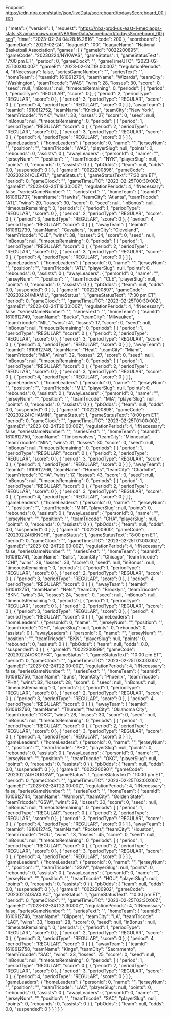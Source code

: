 Endpoint: https://cdn.nba.com/static/json/liveData/scoreboard/todaysScoreboard_00.json

{
"meta": {
"version": 1,
"request": "https://nba-prod-us-east-1-mediaops-stats.s3.amazonaws.com/NBA/liveData/scoreboard/todaysScoreboard_00.json",
"time": "2023-02-24 04:28:16.2816",
"code": 200
},
"scoreboard": {
"gameDate": "2023-02-24",
"leagueId": "00",
"leagueName": "National Basketball Association",
"games": [
{
"gameId": "0022200895",
"gameCode": "20230224/NYKWAS",
"gameStatus": 1,
"gameStatusText": "7:00 pm ET",
"period": 0,
"gameClock": "",
"gameTimeUTC": "2023-02-25T00:00:00Z",
"gameEt": "2023-02-24T19:00:00Z",
"regulationPeriods": 4,
"ifNecessary": false,
"seriesGameNumber": "",
"seriesText": "",
"homeTeam": {
"teamId": 1610612764,
"teamName": "Wizards",
"teamCity": "Washington",
"teamTricode": "WAS",
"wins": 28,
"losses": 30,
"score": 0,
"seed": null,
"inBonus": null,
"timeoutsRemaining": 0,
"periods": [
{
"period": 1,
"periodType": "REGULAR",
"score": 0
},
{
"period": 2,
"periodType": "REGULAR",
"score": 0
},
{
"period": 3,
"periodType": "REGULAR",
"score": 0
},
{
"period": 4,
"periodType": "REGULAR",
"score": 0
}
]
},
"awayTeam": {
"teamId": 1610612752,
"teamName": "Knicks",
"teamCity": "New York",
"teamTricode": "NYK",
"wins": 33,
"losses": 27,
"score": 0,
"seed": null,
"inBonus": null,
"timeoutsRemaining": 0,
"periods": [
{
"period": 1,
"periodType": "REGULAR",
"score": 0
},
{
"period": 2,
"periodType": "REGULAR",
"score": 0
},
{
"period": 3,
"periodType": "REGULAR",
"score": 0
},
{
"period": 4,
"periodType": "REGULAR",
"score": 0
}
]
},
"gameLeaders": {
"homeLeaders": {
"personId": 0,
"name": "",
"jerseyNum": "",
"position": "",
"teamTricode": "WAS",
"playerSlug": null,
"points": 0,
"rebounds": 0,
"assists": 0
},
"awayLeaders": {
"personId": 0,
"name": "",
"jerseyNum": "",
"position": "",
"teamTricode": "NYK",
"playerSlug": null,
"points": 0,
"rebounds": 0,
"assists": 0
}
},
"pbOdds": {
"team": null,
"odds": 0.0,
"suspended": 0
}
},
{
"gameId": "0022200896",
"gameCode": "20230224/CLEATL",
"gameStatus": 1,
"gameStatusText": "7:30 pm ET",
"period": 0,
"gameClock": "",
"gameTimeUTC": "2023-02-25T00:30:00Z",
"gameEt": "2023-02-24T19:30:00Z",
"regulationPeriods": 4,
"ifNecessary": false,
"seriesGameNumber": "",
"seriesText": "",
"homeTeam": {
"teamId": 1610612737,
"teamName": "Hawks",
"teamCity": "Atlanta",
"teamTricode": "ATL",
"wins": 29,
"losses": 30,
"score": 0,
"seed": null,
"inBonus": null,
"timeoutsRemaining": 0,
"periods": [
{
"period": 1,
"periodType": "REGULAR",
"score": 0
},
{
"period": 2,
"periodType": "REGULAR",
"score": 0
},
{
"period": 3,
"periodType": "REGULAR",
"score": 0
},
{
"period": 4,
"periodType": "REGULAR",
"score": 0
}
]
},
"awayTeam": {
"teamId": 1610612739,
"teamName": "Cavaliers",
"teamCity": "Cleveland",
"teamTricode": "CLE",
"wins": 38,
"losses": 24,
"score": 0,
"seed": null,
"inBonus": null,
"timeoutsRemaining": 0,
"periods": [
{
"period": 1,
"periodType": "REGULAR",
"score": 0
},
{
"period": 2,
"periodType": "REGULAR",
"score": 0
},
{
"period": 3,
"periodType": "REGULAR",
"score": 0
},
{
"period": 4,
"periodType": "REGULAR",
"score": 0
}
]
},
"gameLeaders": {
"homeLeaders": {
"personId": 0,
"name": "",
"jerseyNum": "",
"position": "",
"teamTricode": "ATL",
"playerSlug": null,
"points": 0,
"rebounds": 0,
"assists": 0
},
"awayLeaders": {
"personId": 0,
"name": "",
"jerseyNum": "",
"position": "",
"teamTricode": "CLE",
"playerSlug": null,
"points": 0,
"rebounds": 0,
"assists": 0
}
},
"pbOdds": {
"team": null,
"odds": 0.0,
"suspended": 0
}
},
{
"gameId": "0022200897",
"gameCode": "20230224/MIAMIL",
"gameStatus": 1,
"gameStatusText": "7:30 pm ET",
"period": 0,
"gameClock": "",
"gameTimeUTC": "2023-02-25T00:30:00Z",
"gameEt": "2023-02-24T19:30:00Z",
"regulationPeriods": 4,
"ifNecessary": false,
"seriesGameNumber": "",
"seriesText": "",
"homeTeam": {
"teamId": 1610612749,
"teamName": "Bucks",
"teamCity": "Milwaukee",
"teamTricode": "MIL",
"wins": 41,
"losses": 17,
"score": 0,
"seed": null,
"inBonus": null,
"timeoutsRemaining": 0,
"periods": [
{
"period": 1,
"periodType": "REGULAR",
"score": 0
},
{
"period": 2,
"periodType": "REGULAR",
"score": 0
},
{
"period": 3,
"periodType": "REGULAR",
"score": 0
},
{
"period": 4,
"periodType": "REGULAR",
"score": 0
}
]
},
"awayTeam": {
"teamId": 1610612748,
"teamName": "Heat",
"teamCity": "Miami",
"teamTricode": "MIA",
"wins": 32,
"losses": 27,
"score": 0,
"seed": null,
"inBonus": null,
"timeoutsRemaining": 0,
"periods": [
{
"period": 1,
"periodType": "REGULAR",
"score": 0
},
{
"period": 2,
"periodType": "REGULAR",
"score": 0
},
{
"period": 3,
"periodType": "REGULAR",
"score": 0
},
{
"period": 4,
"periodType": "REGULAR",
"score": 0
}
]
},
"gameLeaders": {
"homeLeaders": {
"personId": 0,
"name": "",
"jerseyNum": "",
"position": "",
"teamTricode": "MIL",
"playerSlug": null,
"points": 0,
"rebounds": 0,
"assists": 0
},
"awayLeaders": {
"personId": 0,
"name": "",
"jerseyNum": "",
"position": "",
"teamTricode": "MIA",
"playerSlug": null,
"points": 0,
"rebounds": 0,
"assists": 0
}
},
"pbOdds": {
"team": null,
"odds": 0.0,
"suspended": 0
}
},
{
"gameId": "0022200898",
"gameCode": "20230224/CHAMIN",
"gameStatus": 1,
"gameStatusText": "8:00 pm ET",
"period": 0,
"gameClock": "",
"gameTimeUTC": "2023-02-25T01:00:00Z",
"gameEt": "2023-02-24T20:00:00Z",
"regulationPeriods": 4,
"ifNecessary": false,
"seriesGameNumber": "",
"seriesText": "",
"homeTeam": {
"teamId": 1610612750,
"teamName": "Timberwolves",
"teamCity": "Minnesota",
"teamTricode": "MIN",
"wins": 31,
"losses": 30,
"score": 0,
"seed": null,
"inBonus": null,
"timeoutsRemaining": 0,
"periods": [
{
"period": 1,
"periodType": "REGULAR",
"score": 0
},
{
"period": 2,
"periodType": "REGULAR",
"score": 0
},
{
"period": 3,
"periodType": "REGULAR",
"score": 0
},
{
"period": 4,
"periodType": "REGULAR",
"score": 0
}
]
},
"awayTeam": {
"teamId": 1610612766,
"teamName": "Hornets",
"teamCity": "Charlotte",
"teamTricode": "CHA",
"wins": 17,
"losses": 43,
"score": 0,
"seed": null,
"inBonus": null,
"timeoutsRemaining": 0,
"periods": [
{
"period": 1,
"periodType": "REGULAR",
"score": 0
},
{
"period": 2,
"periodType": "REGULAR",
"score": 0
},
{
"period": 3,
"periodType": "REGULAR",
"score": 0
},
{
"period": 4,
"periodType": "REGULAR",
"score": 0
}
]
},
"gameLeaders": {
"homeLeaders": {
"personId": 0,
"name": "",
"jerseyNum": "",
"position": "",
"teamTricode": "MIN",
"playerSlug": null,
"points": 0,
"rebounds": 0,
"assists": 0
},
"awayLeaders": {
"personId": 0,
"name": "",
"jerseyNum": "",
"position": "",
"teamTricode": "CHA",
"playerSlug": null,
"points": 0,
"rebounds": 0,
"assists": 0
}
},
"pbOdds": {
"team": null,
"odds": 0.0,
"suspended": 0
}
},
{
"gameId": "0022200900",
"gameCode": "20230224/BKNCHI",
"gameStatus": 1,
"gameStatusText": "8:00 pm ET",
"period": 0,
"gameClock": "",
"gameTimeUTC": "2023-02-25T01:00:00Z",
"gameEt": "2023-02-24T20:00:00Z",
"regulationPeriods": 4,
"ifNecessary": false,
"seriesGameNumber": "",
"seriesText": "",
"homeTeam": {
"teamId": 1610612741,
"teamName": "Bulls",
"teamCity": "Chicago",
"teamTricode": "CHI",
"wins": 26,
"losses": 33,
"score": 0,
"seed": null,
"inBonus": null,
"timeoutsRemaining": 0,
"periods": [
{
"period": 1,
"periodType": "REGULAR",
"score": 0
},
{
"period": 2,
"periodType": "REGULAR",
"score": 0
},
{
"period": 3,
"periodType": "REGULAR",
"score": 0
},
{
"period": 4,
"periodType": "REGULAR",
"score": 0
}
]
},
"awayTeam": {
"teamId": 1610612751,
"teamName": "Nets",
"teamCity": "Brooklyn",
"teamTricode": "BKN",
"wins": 34,
"losses": 24,
"score": 0,
"seed": null,
"inBonus": null,
"timeoutsRemaining": 0,
"periods": [
{
"period": 1,
"periodType": "REGULAR",
"score": 0
},
{
"period": 2,
"periodType": "REGULAR",
"score": 0
},
{
"period": 3,
"periodType": "REGULAR",
"score": 0
},
{
"period": 4,
"periodType": "REGULAR",
"score": 0
}
]
},
"gameLeaders": {
"homeLeaders": {
"personId": 0,
"name": "",
"jerseyNum": "",
"position": "",
"teamTricode": "CHI",
"playerSlug": null,
"points": 0,
"rebounds": 0,
"assists": 0
},
"awayLeaders": {
"personId": 0,
"name": "",
"jerseyNum": "",
"position": "",
"teamTricode": "BKN",
"playerSlug": null,
"points": 0,
"rebounds": 0,
"assists": 0
}
},
"pbOdds": {
"team": null,
"odds": 0.0,
"suspended": 0
}
},
{
"gameId": "0022200899",
"gameCode": "20230224/OKCPHX",
"gameStatus": 1,
"gameStatusText": "10:00 pm ET",
"period": 0,
"gameClock": "",
"gameTimeUTC": "2023-02-25T03:00:00Z",
"gameEt": "2023-02-24T22:00:00Z",
"regulationPeriods": 4,
"ifNecessary": false,
"seriesGameNumber": "",
"seriesText": "",
"homeTeam": {
"teamId": 1610612756,
"teamName": "Suns",
"teamCity": "Phoenix",
"teamTricode": "PHX",
"wins": 32,
"losses": 28,
"score": 0,
"seed": null,
"inBonus": null,
"timeoutsRemaining": 0,
"periods": [
{
"period": 1,
"periodType": "REGULAR",
"score": 0
},
{
"period": 2,
"periodType": "REGULAR",
"score": 0
},
{
"period": 3,
"periodType": "REGULAR",
"score": 0
},
{
"period": 4,
"periodType": "REGULAR",
"score": 0
}
]
},
"awayTeam": {
"teamId": 1610612760,
"teamName": "Thunder",
"teamCity": "Oklahoma City",
"teamTricode": "OKC",
"wins": 28,
"losses": 30,
"score": 0,
"seed": null,
"inBonus": null,
"timeoutsRemaining": 0,
"periods": [
{
"period": 1,
"periodType": "REGULAR",
"score": 0
},
{
"period": 2,
"periodType": "REGULAR",
"score": 0
},
{
"period": 3,
"periodType": "REGULAR",
"score": 0
},
{
"period": 4,
"periodType": "REGULAR",
"score": 0
}
]
},
"gameLeaders": {
"homeLeaders": {
"personId": 0,
"name": "",
"jerseyNum": "",
"position": "",
"teamTricode": "PHX",
"playerSlug": null,
"points": 0,
"rebounds": 0,
"assists": 0
},
"awayLeaders": {
"personId": 0,
"name": "",
"jerseyNum": "",
"position": "",
"teamTricode": "OKC",
"playerSlug": null,
"points": 0,
"rebounds": 0,
"assists": 0
}
},
"pbOdds": {
"team": null,
"odds": 0.0,
"suspended": 0
}
},
{
"gameId": "0022200901",
"gameCode": "20230224/HOUGSW",
"gameStatus": 1,
"gameStatusText": "10:00 pm ET",
"period": 0,
"gameClock": "",
"gameTimeUTC": "2023-02-25T03:00:00Z",
"gameEt": "2023-02-24T22:00:00Z",
"regulationPeriods": 4,
"ifNecessary": false,
"seriesGameNumber": "",
"seriesText": "",
"homeTeam": {
"teamId": 1610612744,
"teamName": "Warriors",
"teamCity": "Golden State",
"teamTricode": "GSW",
"wins": 29,
"losses": 30,
"score": 0,
"seed": null,
"inBonus": null,
"timeoutsRemaining": 0,
"periods": [
{
"period": 1,
"periodType": "REGULAR",
"score": 0
},
{
"period": 2,
"periodType": "REGULAR",
"score": 0
},
{
"period": 3,
"periodType": "REGULAR",
"score": 0
},
{
"period": 4,
"periodType": "REGULAR",
"score": 0
}
]
},
"awayTeam": {
"teamId": 1610612745,
"teamName": "Rockets",
"teamCity": "Houston",
"teamTricode": "HOU",
"wins": 13,
"losses": 45,
"score": 0,
"seed": null,
"inBonus": null,
"timeoutsRemaining": 0,
"periods": [
{
"period": 1,
"periodType": "REGULAR",
"score": 0
},
{
"period": 2,
"periodType": "REGULAR",
"score": 0
},
{
"period": 3,
"periodType": "REGULAR",
"score": 0
},
{
"period": 4,
"periodType": "REGULAR",
"score": 0
}
]
},
"gameLeaders": {
"homeLeaders": {
"personId": 0,
"name": "",
"jerseyNum": "",
"position": "",
"teamTricode": "GSW",
"playerSlug": null,
"points": 0,
"rebounds": 0,
"assists": 0
},
"awayLeaders": {
"personId": 0,
"name": "",
"jerseyNum": "",
"position": "",
"teamTricode": "HOU",
"playerSlug": null,
"points": 0,
"rebounds": 0,
"assists": 0
}
},
"pbOdds": {
"team": null,
"odds": 0.0,
"suspended": 0
}
},
{
"gameId": "0022200902",
"gameCode": "20230224/SACLAC",
"gameStatus": 1,
"gameStatusText": "10:30 pm ET",
"period": 0,
"gameClock": "",
"gameTimeUTC": "2023-02-25T03:30:00Z",
"gameEt": "2023-02-24T22:30:00Z",
"regulationPeriods": 4,
"ifNecessary": false,
"seriesGameNumber": "",
"seriesText": "",
"homeTeam": {
"teamId": 1610612746,
"teamName": "Clippers",
"teamCity": "LA",
"teamTricode": "LAC",
"wins": 33,
"losses": 28,
"score": 0,
"seed": null,
"inBonus": null,
"timeoutsRemaining": 0,
"periods": [
{
"period": 1,
"periodType": "REGULAR",
"score": 0
},
{
"period": 2,
"periodType": "REGULAR",
"score": 0
},
{
"period": 3,
"periodType": "REGULAR",
"score": 0
},
{
"period": 4,
"periodType": "REGULAR",
"score": 0
}
]
},
"awayTeam": {
"teamId": 1610612758,
"teamName": "Kings",
"teamCity": "Sacramento",
"teamTricode": "SAC",
"wins": 33,
"losses": 25,
"score": 0,
"seed": null,
"inBonus": null,
"timeoutsRemaining": 0,
"periods": [
{
"period": 1,
"periodType": "REGULAR",
"score": 0
},
{
"period": 2,
"periodType": "REGULAR",
"score": 0
},
{
"period": 3,
"periodType": "REGULAR",
"score": 0
},
{
"period": 4,
"periodType": "REGULAR",
"score": 0
}
]
},
"gameLeaders": {
"homeLeaders": {
"personId": 0,
"name": "",
"jerseyNum": "",
"position": "",
"teamTricode": "LAC",
"playerSlug": null,
"points": 0,
"rebounds": 0,
"assists": 0
},
"awayLeaders": {
"personId": 0,
"name": "",
"jerseyNum": "",
"position": "",
"teamTricode": "SAC",
"playerSlug": null,
"points": 0,
"rebounds": 0,
"assists": 0
}
},
"pbOdds": {
"team": null,
"odds": 0.0,
"suspended": 0
}
}
]
}
}
